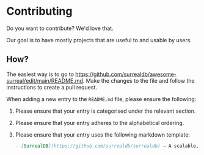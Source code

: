 # Contributing

Do you want to contribute? We'd love that.

Our goal is to have mostly projects that are useful to and usable by users.

## How?

The easiest way is to go to https://github.com/surrealdb/awesome-surreal/edit/main/README.md. Make the changes to the file and follow the instructions to create a pull request.

When adding a new entry to the `README.md` file, please ensure the following:

1. Please ensure that your entry is categorised under the relevant section.
2. Please ensure that your entry adheres to the alphabetical ordering.
3. Please ensure that your entry uses the following markdown template:

	```md
	- [SurrealDB](https://github.com/surrealdb/surrealdb) — A scalable, distributed, collaborative, document-graph database, for the realtime web
	```
